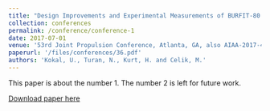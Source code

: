 ```yaml
---
title: "Design Improvements and Experimental Measurements of BURFIT-80 RF Ion Thruster"
collection: conferences
permalink: /conference/conference-1
date: 2017-07-01
venue: '53rd Joint Propulsion Conference, Atlanta, GA, also AIAA-2017-4891.'
paperurl: '/files/conferences/36.pdf'
authors: 'Kokal, U., Turan, N., Kurt, H. and Celik, M.'
---
```

This paper is about the number 1. The number 2 is left for future work.

[Download paper here](http://academicpages.github.io/files/paper1.pdf)